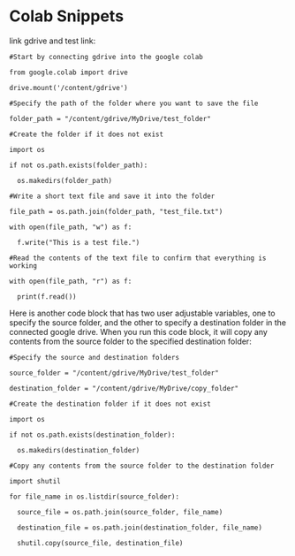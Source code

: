 # Colab Snippets 

link gdrive and test link:


```
#Start by connecting gdrive into the google colab

from google.colab import drive

drive.mount('/content/gdrive')

#Specify the path of the folder where you want to save the file

folder_path = "/content/gdrive/MyDrive/test_folder"

#Create the folder if it does not exist

import os

if not os.path.exists(folder_path):

  os.makedirs(folder_path)

#Write a short text file and save it into the folder

file_path = os.path.join(folder_path, "test_file.txt")

with open(file_path, "w") as f:

  f.write("This is a test file.")

#Read the contents of the text file to confirm that everything is working

with open(file_path, "r") as f:

  print(f.read())

```

Here is another code block that has two user adjustable variables, one to specify the source folder, and the other to specify a destination folder in the connected google drive. When you run this code block, it will copy any contents from the source folder to the specified destination folder:

```
#Specify the source and destination folders

source_folder = "/content/gdrive/MyDrive/test_folder"

destination_folder = "/content/gdrive/MyDrive/copy_folder"

#Create the destination folder if it does not exist

import os

if not os.path.exists(destination_folder):

  os.makedirs(destination_folder)

#Copy any contents from the source folder to the destination folder

import shutil

for file_name in os.listdir(source_folder):

  source_file = os.path.join(source_folder, file_name)

  destination_file = os.path.join(destination_folder, file_name)

  shutil.copy(source_file, destination_file)

```


